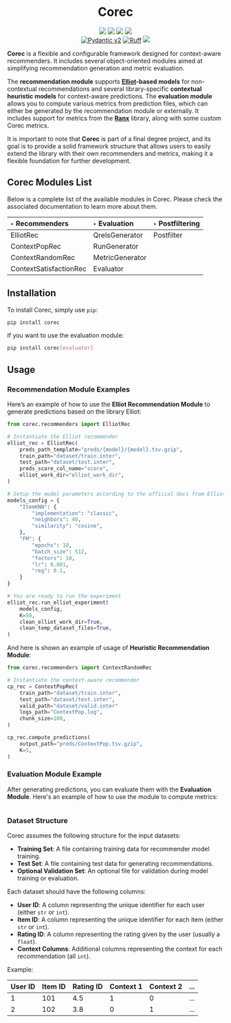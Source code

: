 <div align="center">
  <h1>Corec</h1>
</div>

<p align="center">
  <!-- Python -->
  <a href="https://www.python.org"><img src="https://img.shields.io/badge/3.8-3776AB?style=flat&logo=python&logoColor=white"></a>
  <!-- Version -->
  <a href="https://pypi.org/project/corec/"><img src="https://img.shields.io/pypi/v/corec?color=orange"></a>
  <!-- Elliot -->
  <a href="https://elliot.readthedocs.io/en/latest/index.html"><img src="https://img.shields.io/badge/integrated-Elliot-blue.svg"></a>
  <!-- Ranx -->
  <a href="https://amenra.github.io/ranx/"><img src="https://badgen.net/badge/icon/Ranx?icon=bitcoin-lightning&label&color=ef5553"></a>
  <br>
  <!-- Pydantic -->
  <a href="https://docs.pydantic.dev/latest/contributing/#badges"><img src="https://camo.githubusercontent.com/1ec3b5f774c66556456b4b855a73c1706f5454fa0ac3d2e4bcdabda9153b6b45/68747470733a2f2f696d672e736869656c64732e696f2f656e64706f696e743f75726c3d68747470733a2f2f7261772e67697468756275736572636f6e74656e742e636f6d2f707964616e7469632f707964616e7469632f6d61696e2f646f63732f62616467652f76322e6a736f6e" alt="Pydantic v2" data-canonical-src="https://img.shields.io/endpoint?url=https://raw.githubusercontent.com/pydantic/pydantic/main/docs/badge/v2.json" style="max-width: 100%;"></a>
  <!-- Ruff -->
  <a href="https://docs.astral.sh/ruff/"><img alt="Ruff" src="https://img.shields.io/endpoint?url=https://raw.githubusercontent.com/astral-sh/ruff/main/assets/badge/v2.json"></a>
  <!-- License -->
  <a href="https://lbesson.mit-license.org/"><img src="https://img.shields.io/badge/license-MIT-blue.svg"></a>
</p>

**Corec** is a flexible and configurable framework designed for context-aware recommenders. It includes several object-oriented modules aimed at simplifying recommendation generation and metric evaluation.

The **recommendation module** supports **[Elliot](https://elliot.readthedocs.io/en/latest/index.html)-based models** for non-contextual recommendations and several library-specific **contextual heuristic models** for context-aware predictions. The **evaluation module** allows you to compute various metrics from prediction files, which can either be generated by the recommendation module or externally. It includes support for metrics from the **[Ranx](https://amenra.github.io/ranx/)** library, along with some custom Corec metrics.

It is important to note that **Corec** is part of a final degree project, and its goal is to provide a solid framework structure that allows users to easily extend the library with their own recommenders and metrics, making it a flexible foundation for further development.

## Corec Modules List

Below is a complete list of the available modules in Corec. Please check the associated documentation to learn more about them.

|**‣ Recommenders**         |**‣ Evaluation**             |**‣ Postfiltering**          |
|:--------------------------|:----------------------------|:----------------------------|
| ElliotRec                 | QrelsGenerator              | Postfilter                  |
| ContextPopRec             | RunGenerator                |                             |
| ContextRandomRec          | MetricGenerator             |                             |
| ContextSatisfactionRec    | Evaluator                   |                             |

## Installation

To install Corec, simply use `pip`:

```bash
pip install corec
```

If you want to use the evaluation module:

```bash
pip install corec[evaluator]
```

## Usage

### Recommendation Module Examples

Here’s an example of how to use the **Elliot Recommendation Module** to generate predictions based on the library Elliot:

```python
from corec.recommenders import ElliotRec

# Instantiate the Elliot recommender
elliot_rec = ElliotRec(
    preds_path_template="preds/{model}/{model}.tsv.gzip",
    train_path="dataset/train.inter",
    test_path="dataset/test.inter",
    preds_score_col_name="score",
    elliot_work_dir="elliot_work_dir",
)

# Setup the model parameters according to the official docs from Elliot
models_config = {
    "ItemKNN": {
        "implementation": "classic",
        "neighbors": 40,
        "similarity": "cosine",
    },
    "FM": {
        "epochs": 10,
        "batch_size": 512,
        "factors": 10,
        "lr": 0.001,
        "reg": 0.1,
    }
}

# You are ready to run the experiment
elliot_rec.run_elliot_experiment(
    models_config,
    K=50,
    clean_elliot_work_dir=True,
    clean_temp_dataset_files=True,
)
```

And here is shown an example of usage of **Heuristic Recommendation Module**:

```python
from corec.recommenders import ContextRandomRec

# Instantiate the context-aware recommender
cp_rec = ContextPopRec(
    train_path="dataset/train.inter",
    test_path="dataset/test.inter",
    valid_path="dataset/valid.inter"
    logs_path="ContextPop.log",
    chunk_size=100,
)

cp_rec.compute_predictions(
    output_path="preds/ContextPop.tsv.gzip",
    K=5,
)
```

### Evaluation Module Example

After generating predictions, you can evaluate them with the **Evaluation Module**. Here's an example of how to use the module to compute metrics:

```python

```

### Dataset Structure

Corec assumes the following structure for the input datasets:

- **Training Set**: A file containing training data for recommender model training.
- **Test Set**: A file containing test data for generating recommendations.
- **Optional Validation Set**: An optional file for validation during model training or evaluation.

Each dataset should have the following columns:
- **User ID**: A column representing the unique identifier for each user (either `str` or `int`).
- **Item ID**: A column representing the unique identifier for each item (either `str` or `int`).
- **Rating ID**: A column representing the rating given by the user (usually a `float`).
- **Context Columns**: Additional columns representing the context for each recommendation (all `int`).

Example:

| User ID | Item ID | Rating ID | Context 1 | Context 2 | ... |
|---------|---------|-----------|-----------|-----------|-----|
| 1       | 101     | 4.5       | 1         | 0         | ... |
| 2       | 102     | 3.8       | 0         | 1         | ... |
